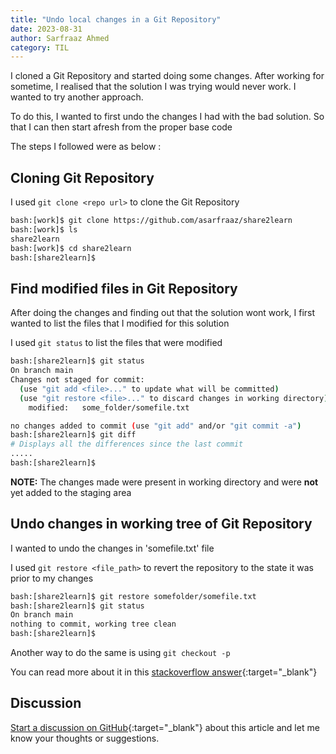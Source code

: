 ```yaml
---
title: "Undo local changes in a Git Repository"
date: 2023-08-31
author: Sarfraaz Ahmed
category: TIL
---
```


I cloned a Git Repository and started doing some changes. After working for sometime, I realised that the solution I was trying would never work. I wanted to try another approach.

To do this, I wanted to first undo the changes I had with the bad solution. So that I can then start afresh from the proper base code

The steps I followed were as below :

## Cloning Git Repository

I used `git clone <repo url>` to clone the Git Repository

```bash
bash:[work]$ git clone https://github.com/asarfraaz/share2learn
bash:[work]$ ls
share2learn
bash:[work]$ cd share2learn
bash:[share2learn]$ 
```

## Find modified files in Git Repository

After doing the changes and finding out that the solution wont work, I first
wanted to list the files that I modified for this solution

I used `git status` to list the files that were modified

```bash
bash:[share2learn]$ git status
On branch main
Changes not staged for commit:
  (use "git add <file>..." to update what will be committed)
  (use "git restore <file>..." to discard changes in working directory)
	modified:   some_folder/somefile.txt

no changes added to commit (use "git add" and/or "git commit -a")
bash:[share2learn]$ git diff
# Displays all the differences since the last commit
.....
bash:[share2learn]$ 
```

**NOTE:** The changes made were present in working directory and were **not** yet added to the staging area


## Undo changes in working tree of Git Repository

I wanted to undo the changes in 'somefile.txt' file

I used `git restore <file_path>` to revert the repository to the state it was prior to my changes

```bash
bash:[share2learn]$ git restore somefolder/somefile.txt
bash:[share2learn]$ git status
On branch main
nothing to commit, working tree clean
bash:[share2learn]$ 
```

Another way to do the same is using `git checkout -p`

You can read more about it in this [stackoverflow answer](https://stackoverflow.com/a/76160411/4106458){:target="_blank"}

## Discussion

[Start a discussion on GitHub](https://github.com/asarfraaz/share2learn/discussions/new/choose){:target="_blank"} about this article and let me know your thoughts or suggestions.


